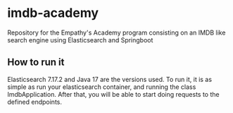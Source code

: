 # imdb-academy
Repository for the Empathy's Academy program consisting on an IMDB like search engine using Elasticsearch and Springboot

## How to run it ##
Elasticsearch 7.17.2 and Java 17 are the versions used.
To run it, it is as simple as run your elasticsearch container, and running the class
ImdbApplication. After that, you will be able to start doing requests to the defined endpoints.